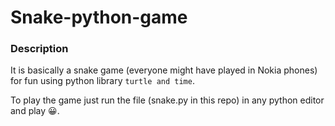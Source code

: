 # Snake-python-game

### Description

It is basically a  snake game (everyone might have played in Nokia phones) for fun using python library ```turtle and time```.

To play the game just run the file (snake.py in this repo) in any python editor and play 😀.
